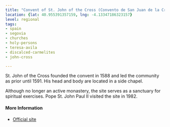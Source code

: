 ```yaml
---
title: "Convent of St. John of the Cross (Convento de San Juan de la Cruz)"
location: {lat: 40.955391357159, lng: -4.13347186323157}
level: regional
tags:
- spain
- segovia
- churches
- holy-persons
- teresa-avila
- discalced-carmelites
- john-cross

---
```



St. John of the Cross founded the convent in 1588 and led the community as prior until 1591.  His head and body are located in a side chapel.

Although no longer an active monastery, the site serves as a sanctuary for spiritual exercises.  Pope St. John Paul II visited the site in 1982.

#### More Information

* [Official site](https://sanjuandelacruzsegovia.com/)





